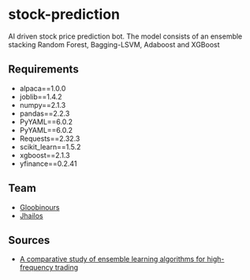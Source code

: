 # stock-prediction

AI driven stock price prediction bot. The model consists of an ensemble stacking Random Forest, Bagging-LSVM, Adaboost and XGBoost

## Requirements
- alpaca==1.0.0
- joblib==1.4.2
- numpy==2.1.3
- pandas==2.2.3
- PyYAML==6.0.2
- PyYAML==6.0.2
- Requests==2.32.3
- scikit_learn==1.5.2
- xgboost==2.1.3
- yfinance==0.2.41

## Team

- [Gloobinours](https://github.com/Gloobinours)
- [Jhailos](https://github.com/Jhailos)

## Sources
- [A comparative study of ensemble learning algorithms for high-frequency trading](https://www.sciencedirect.com/science/article/pii/S2468227624001066#tbl0002)